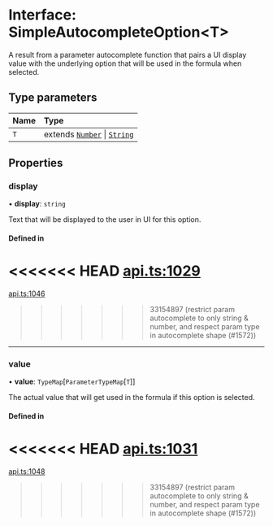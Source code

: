 # Interface: SimpleAutocompleteOption<T\>

A result from a parameter autocomplete function that pairs a UI display value with
the underlying option that will be used in the formula when selected.

## Type parameters

| Name | Type |
| :------ | :------ |
| `T` | extends [`Number`](../enums/ParameterType.md#number) \| [`String`](../enums/ParameterType.md#string) |

## Properties

### display

• **display**: `string`

Text that will be displayed to the user in UI for this option.

#### Defined in

<<<<<<< HEAD
[api.ts:1029](https://github.com/coda/packs-sdk/blob/main/api.ts#L1029)
=======
[api.ts:1046](https://github.com/coda/packs-sdk/blob/main/api.ts#L1046)
>>>>>>> 33154897 (restrict param autocomplete to only string & number, and respect param type in autocomplete shape (#1572))

___

### value

• **value**: `TypeMap`[`ParameterTypeMap`[`T`]]

The actual value that will get used in the formula if this option is selected.

#### Defined in

<<<<<<< HEAD
[api.ts:1031](https://github.com/coda/packs-sdk/blob/main/api.ts#L1031)
=======
[api.ts:1048](https://github.com/coda/packs-sdk/blob/main/api.ts#L1048)
>>>>>>> 33154897 (restrict param autocomplete to only string & number, and respect param type in autocomplete shape (#1572))
